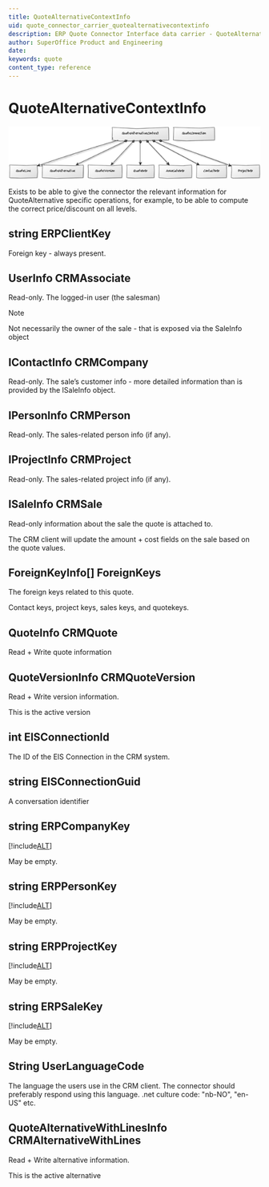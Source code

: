 ```yaml
---
title: QuoteAlternativeContextInfo
uid: quote_connector_carrier_quotealternativecontextinfo
description: ERP Quote Connector Interface data carrier - QuoteAlternativeContextInfo
author: SuperOffice Product and Engineering
date:
keywords: quote
content_type: reference
---
```


# QuoteAlternativeContextInfo

![37][img1]

Exists to be able to give the connector the relevant information for QuoteAlternative specific operations, for example, to be able to compute the correct price/discount on all levels.

## string ERPClientKey

Foreign key - always present.

## UserInfo CRMAssociate

Read-only. The logged-in user (the salesman)

> [!NOTE]
> Not necessarily the owner of the sale - that is exposed via the SaleInfo object

## IContactInfo CRMCompany

Read-only. The sale’s customer info - more detailed information than is provided by the ISaleInfo object.

## IPersonInfo CRMPerson

Read-only. The sales-related person info (if any).

## IProjectInfo CRMProject

Read-only. The sales-related project info (if any).

## ISaleInfo CRMSale

Read-only information about the sale the quote is attached to.

The CRM client will update the amount + cost fields on the sale based on the quote values.

## ForeignKeyInfo[] ForeignKeys

The foreign keys related to this quote.

Contact keys, project keys, sales keys, and quotekeys.

## QuoteInfo CRMQuote

Read + Write quote information

## QuoteVersionInfo CRMQuoteVersion

Read + Write version information.

This is the active version

## int EISConnectionId

The ID of the EIS Connection in the CRM system.

## string EISConnectionGuid

A conversation identifier

## string ERPCompanyKey

[!include[ALT](./includes/erpkey.md)]

May be empty.

## string ERPPersonKey

[!include[ALT](./includes/erpkey.md)]

May be empty.

## string ERPProjectKey

[!include[ALT](./includes/erpkey.md)]

May be empty.

## string ERPSaleKey

[!include[ALT](./includes/erpkey.md)]

May be empty.

## String UserLanguageCode

The language the users use in the CRM client. The connector should preferably respond using this language.
.net culture code: "nb-NO", "en-US" etc.

## QuoteAlternativeWithLinesInfo CRMAlternativeWithLines

Read + Write alternative information.

This is the active alternative

<!-- Referenced images -->
[img1]: media/image037.png
